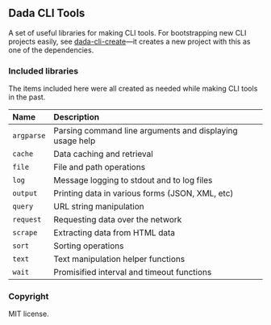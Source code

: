 ## Dada CLI Tools

A set of useful libraries for making CLI tools. For bootstrapping new CLI projects easily, see [dada-cli-create](#)—it creates a new project with this as one of the dependencies.

### Included libraries

The items included here were all created as needed while making CLI tools in the past.

| Name         | Description                                              |
|:-------------|:---------------------------------------------------------|
| `argparse`   | Parsing command line arguments and displaying usage help |
| `cache`      | Data caching and retrieval                               |
| `file`       | File and path operations                                 |
| `log`        | Message logging to stdout and to log files               |
| `output`     | Printing data in various forms (JSON, XML, etc)          |
| `query`      | URL string manipulation                                  |
| `request`    | Requesting data over the network                         |
| `scrape`     | Extracting data from HTML data                           |
| `sort`       | Sorting operations                                       |
| `text`       | Text manipulation helper functions                       |
| `wait`       | Promisified interval and timeout functions               |

### Copyright

MIT license.
